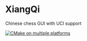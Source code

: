 # XiangQi
Chinese chess GUI with UCI support

[![CMake on multiple platforms](https://github.com/global667/XiangQi/actions/workflows/cmake-multi-platform.yml/badge.svg)](https://github.com/global667/XiangQi/actions/workflows/cmake-multi-platform.yml)
